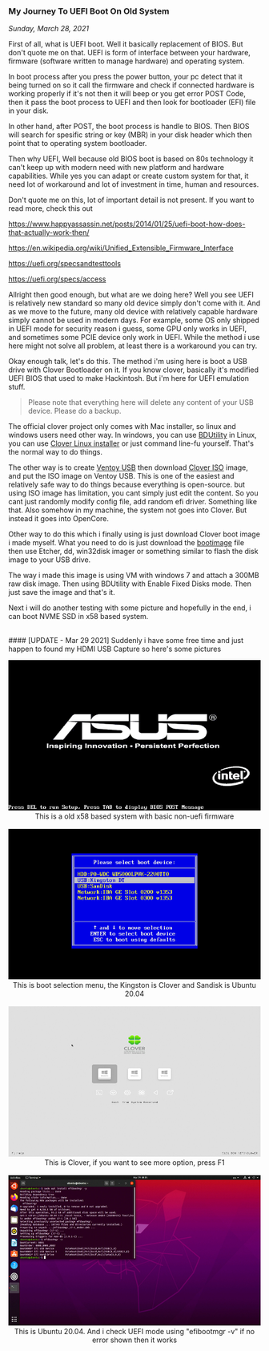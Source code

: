 ### **My Journey To UEFI Boot On Old System**
_Sunday, March 28, 2021_

First of all, what is UEFI boot. Well it basically replacement of BIOS. But don't quote me on that. 
UEFI is form of interface between your hardware, firmware (software written to manage hardware) and 
operating system. 

In boot process after you press the power button, your pc detect that it being 
turned on so it call the firmware and check if connected hardware is working properly if it's not 
then it will beep or you get error POST Code, then it pass the boot process to UEFI and then look for 
bootloader (EFI) file in your disk. 

In other hand, after POST, the boot process is handle to BIOS. Then BIOS will search for spesific string 
or key (MBR) in your disk header which then point that to operating system bootloader.

Then why UEFI, Well because old BIOS boot is based on 80s technology it can't keep up with modern 
need with new platform and hardware capabilities. While yes you can adapt or create custom system 
for that, it need lot of workaround and lot of investment in time, human and resources.

Don't quote me on this, lot of important detail is not present. If you want to read more, check this out

<https://www.happyassassin.net/posts/2014/01/25/uefi-boot-how-does-that-actually-work-then/>

<https://en.wikipedia.org/wiki/Unified_Extensible_Firmware_Interface>

<https://uefi.org/specsandtesttools>

<https://uefi.org/specs/access>

Allright then good enough, but what are we doing here? Well you see UEFI is relatively new standard so 
many old device simply don't come with it. And as we move to the future, many old device with relatively 
capable hardware simply cannot be used in modern days. For example, some OS only shipped in UEFI mode for 
security reason i guess, some GPU only works in UEFI, and sometimes some PCIE device only work in UEFI. 
While the method i use here might not solve all problem, at least there is a workaround you can try.

Okay enough talk, let's do this. The method i'm using here is boot a USB drive with Clover Bootloader on it.
If you know clover, basically it's modified UEFI BIOS that used to make Hackintosh. But i'm here for UEFI 
emulation stuff.

> Please note that everything here will delete any content of your USB device. Please do a backup.

The official clover project only comes with Mac installer, so linux and windows users need other way. In 
windows, you can use [BDUtility](http://cvad-mac.narod.ru/index/bootdiskutility_exe/0-5) in Linux, you can 
use [Clover Linux installer](https://github.com/m13253/clover-linux-installer) or just command line-fu yourself. 
That's the normal way to do things.

The other way is to create [Ventoy USB](https://www.ventoy.net/en/index.html) then download 
[Clover ISO](https://github.com/CloverHackyColor/CloverBootloader/releases) image, and put the ISO image on 
Ventoy USB. This is one of the easiest and relatively safe way to do things because everything is open-source. 
but using ISO image has limitation, you cant simply just edit the content. So you cant just randomly modify 
config file, add random efi driver. Something like that. Also somehow in my machine, the system not goes into 
Clover. But instead it goes into OpenCore.

Other way to do this which i finally using is just download Clover boot image i made myself. What you need 
to do is just download the [bootimage](./posts/2021-03-28-my-journey-to-uefi-boot-on-old-system/clover-r5131-bootimage.zip) 
file then use Etcher, dd, win32disk imager or something similar to flash the disk image to your USB drive.

The way i made this image is using VM with windows 7 and attach a 300MB raw disk image. Then using BDUtility 
with Enable Fixed Disks mode. Then just save the image and that's it.

Next i will do another testing with some picture and hopefully in the end, i can boot NVME SSD in x58 based 
system.

<br>
#### [UPDATE - Mar 29 2021]
Suddenly i have some free time and just happen to found my HDMI USB Capture so here's some pictures
<p align="center">
    <img src="./posts/2021-03-28-my-journey-to-uefi-boot-on-old-system/1.jpg" height="300em" alt="img1">
    <br>
    <label>This is a old x58 based system with basic non-uefi firmware</label>
    <br><br>
    <img src="./posts/2021-03-28-my-journey-to-uefi-boot-on-old-system/2.jpg" height="300em" alt="img2">
    <br>
    <label>This is boot selection menu, the Kingston is Clover and Sandisk is Ubuntu 20.04</label>
    <br><br>
    <img src="./posts/2021-03-28-my-journey-to-uefi-boot-on-old-system/3.jpg" height="300em" alt="img3">
    <br>
    <label>This is Clover, if you want to see more option, press F1</label>
    <br><br>
    <img src="./posts/2021-03-28-my-journey-to-uefi-boot-on-old-system/4.jpg" height="300em" alt="img4">
    <br>
    <label>This is Ubuntu 20.04. And i check UEFI mode using "efibootmgr -v" if no error shown then it works</label>
</p>